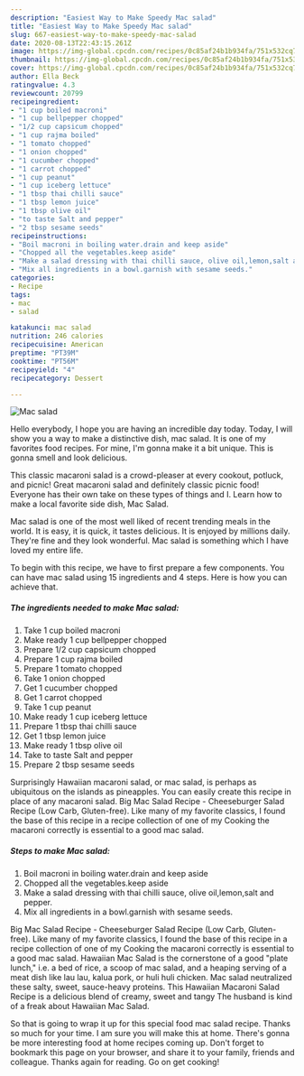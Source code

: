 ```yaml
---
description: "Easiest Way to Make Speedy Mac salad"
title: "Easiest Way to Make Speedy Mac salad"
slug: 667-easiest-way-to-make-speedy-mac-salad
date: 2020-08-13T22:43:15.261Z
image: https://img-global.cpcdn.com/recipes/0c85af24b1b934fa/751x532cq70/mac-salad-recipe-main-photo.jpg
thumbnail: https://img-global.cpcdn.com/recipes/0c85af24b1b934fa/751x532cq70/mac-salad-recipe-main-photo.jpg
cover: https://img-global.cpcdn.com/recipes/0c85af24b1b934fa/751x532cq70/mac-salad-recipe-main-photo.jpg
author: Ella Beck
ratingvalue: 4.3
reviewcount: 20799
recipeingredient:
- "1 cup boiled macroni"
- "1 cup bellpepper chopped"
- "1/2 cup capsicum chopped"
- "1 cup rajma boiled"
- "1 tomato chopped"
- "1 onion chopped"
- "1 cucumber chopped"
- "1 carrot chopped"
- "1 cup peanut"
- "1 cup iceberg lettuce"
- "1 tbsp thai chilli sauce"
- "1 tbsp lemon juice"
- "1 tbsp olive oil"
- "to taste Salt and pepper"
- "2 tbsp sesame seeds"
recipeinstructions:
- "Boil macroni in boiling water.drain and keep aside"
- "Chopped all the vegetables.keep aside"
- "Make a salad dressing with thai chilli sauce, olive oil,lemon,salt and pepper."
- "Mix all ingredients in a bowl.garnish with sesame seeds."
categories:
- Recipe
tags:
- mac
- salad

katakunci: mac salad 
nutrition: 246 calories
recipecuisine: American
preptime: "PT39M"
cooktime: "PT56M"
recipeyield: "4"
recipecategory: Dessert

---
```



![Mac salad](https://img-global.cpcdn.com/recipes/0c85af24b1b934fa/751x532cq70/mac-salad-recipe-main-photo.jpg)

Hello everybody, I hope you are having an incredible day today. Today, I will show you a way to make a distinctive dish, mac salad. It is one of my favorites food recipes. For mine, I'm gonna make it a bit unique. This is gonna smell and look delicious.

This classic macaroni salad is a crowd-pleaser at every cookout, potluck, and picnic! Great macaroni salad and definitely classic picnic food! Everyone has their own take on these types of things and I. Learn how to make a local favorite side dish, Mac Salad.

Mac salad is one of the most well liked of recent trending meals in the world. It is easy, it is quick, it tastes delicious. It is enjoyed by millions daily. They're fine and they look wonderful. Mac salad is something which I have loved my entire life.


To begin with this recipe, we have to first prepare a few components. You can have mac salad using 15 ingredients and 4 steps. Here is how you can achieve that.

<!--inarticleads1-->

##### The ingredients needed to make Mac salad:

1. Take 1 cup boiled macroni
1. Make ready 1 cup bellpepper chopped
1. Prepare 1/2 cup capsicum chopped
1. Prepare 1 cup rajma boiled
1. Prepare 1 tomato chopped
1. Take 1 onion chopped
1. Get 1 cucumber chopped
1. Get 1 carrot chopped
1. Take 1 cup peanut
1. Make ready 1 cup iceberg lettuce
1. Prepare 1 tbsp thai chilli sauce
1. Get 1 tbsp lemon juice
1. Make ready 1 tbsp olive oil
1. Take to taste Salt and pepper
1. Prepare 2 tbsp sesame seeds


Surprisingly Hawaiian macaroni salad, or mac salad, is perhaps as ubiquitous on the islands as pineapples. You can easily create this recipe in place of any macaroni salad. Big Mac Salad Recipe - Cheeseburger Salad Recipe (Low Carb, Gluten-free). Like many of my favorite classics, I found the base of this recipe in a recipe collection of one of my Cooking the macaroni correctly is essential to a good mac salad. 

<!--inarticleads2-->

##### Steps to make Mac salad:

1. Boil macroni in boiling water.drain and keep aside
1. Chopped all the vegetables.keep aside
1. Make a salad dressing with thai chilli sauce, olive oil,lemon,salt and pepper.
1. Mix all ingredients in a bowl.garnish with sesame seeds.


Big Mac Salad Recipe - Cheeseburger Salad Recipe (Low Carb, Gluten-free). Like many of my favorite classics, I found the base of this recipe in a recipe collection of one of my Cooking the macaroni correctly is essential to a good mac salad. Hawaiian Mac Salad is the cornerstone of a good &#34;plate lunch,&#34; i.e. a bed of rice, a scoop of mac salad, and a heaping serving of a meat dish like lau lau, kalua pork, or huli huli chicken. Mac salad neutralized these salty, sweet, sauce-heavy proteins. This Hawaiian Macaroni Salad Recipe is a delicious blend of creamy, sweet and tangy The husband is kind of a freak about Hawaiian Mac Salad. 

So that is going to wrap it up for this special food mac salad recipe. Thanks so much for your time. I am sure you will make this at home. There's gonna be more interesting food at home recipes coming up. Don't forget to bookmark this page on your browser, and share it to your family, friends and colleague. Thanks again for reading. Go on get cooking!
